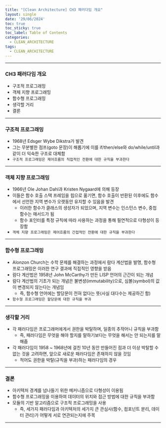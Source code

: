 ```yaml
---
title: "[Clean Architecture] CH3 패러다임 개요"
layout: single
date: '29/06/2024'
toc: true
toc_sticky: true
toc_label: Table of Contents
categories:
  - CLEAN_ARCHITECTURE
tags:
  - CLEAN_ARCHITECTURE
---
```


---

### CH3 패러다임 개요
* 구조적 프로그래밍
* 객체 지향 프로그래밍
* 함수형 프로그래밍
* 생각할 거리
* 결론

---

### 구조적 프로그래밍
* 1968년 Edsger Wybe Dikstra가 발견
* 그는 무분별한 점프(goto 문장)이 해롭기에 이를 if/then/else와 do/while/until과 같이 더 익숙한 구조로 대체함
* `구조적 프로그래밍은 제어흐름의 직접적인 전환에 대한 규칙을 부과한다`

---

### 객체 지향 프로그래밍
* 1966년 Ole Johan Dahl과 Kristen Nygaard에 의해 등장
* 이들은 함수 호출 스택 프레임을 힙으로 옮기면, 함수 호출이 반환된 이후에도 함수에서 선언한 지역 변수가 오랫동안 유지할 수 있음을 발견
    * 이러한 함수가 클래스의 생성자가 되었으며, 지역 변수는 인스턴스 변수, 중첩 함수는 매서드가 됨
    * 함수 포인터를 특정 규칙에 따라 사용하는 과정을 통해 필연적으로 다형성이 등장함
* `객체 지향 프로그래밍은 제어흐름의 간접적인 전환에 대한 규칙을 부과한다`

---

### 함수형 프로그래밍
* Alonzon Church는 수학 문제를 해결하는 과정에서 람다 계산법을 발명, 함수형 프로그래밍은 이러한 연구 결과에 직접적인 영향을 받음
* 람다 계산법은 1958년 John McCarthy가 만든 LISP 언어의 근간이 되는 개념
* 람다 계산법의 기초가 되는 개념은 불변셩(immutability)으로, 심볼(symbol)의 값이 변경되지 않는다는 개념임
    * 즉, 함수형 언어에는 할당문이 전혀 없다는 뜻(사실 대다수는 제공하긴 함)
* `함수형 프로그래밍은 할당문에 대한 규칙을 부과`

---

### 생각할 거리
* 각 패러다임은 프로그래머에게서 권한을 박탈하며, 일종의 추작어니 규칙을 부과함
    * 즉, 패러다임은 무엇을 해야 할지를 말하기보다는 무엇을 해서는 안 되는지를 말해줌
* 각 패러다임이 1958 ~ 1968년에 걸친 10년 동안 만들어진 점과 더 이상 박탈할 수 없는 것을 고려하면, 앞으로 새로운 패러다임은 존재하지 않을 것임
    * 적어도 권한을 박탈(규칙을 부과)하는 패러다임의 경우

---

### 결론
* 아키텍처 경계를 넘나들기 위한 메커니즘으로 다형성이 이용됨
* 함수형 프로그래밍을 이용하여 데이터의 위치와 접근 방법에 대한 규칙을 부과함
* 모듈의 기반 알고리즘으로 구조적 프로그래밍을 사용
    * 즉, 세가지 패러다임과 아키텍처의 세가지 큰 관심사(함수, 컴포넌트 분리, 데이터 관리)가 어떻게 서로 연관되는지에 주목

---